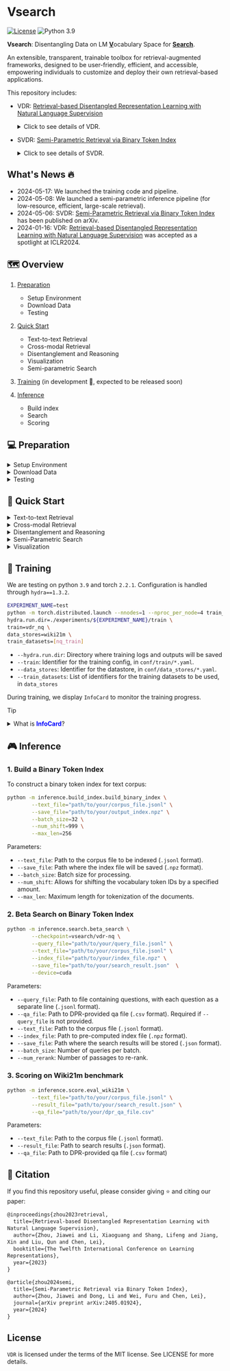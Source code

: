# Vsearch

[![License](https://img.shields.io/badge/License-MIT-blue.svg)](https://github.com/jzhoubu/VDR/blob/master/LICENSE)
![Python 3.9](https://img.shields.io/badge/python-3.9-green)

**Vsearch**: Disentangling Data on LM <u>**V**</u>ocabulary Space for <u>**Search**</u>. 

An extensible, transparent, trainable toolbox for retrieval-augmented frameworks, designed to be user-friendly, efficient, and accessible, empowering individuals to customize and deploy their own retrieval-based applications.


This repository includes:
- VDR: [Retrieval-based Disentangled Representation Learning with Natural Language Supervision](https://openreview.net/pdf?id=ZlQRiFmq7Y) 
  <details>
    <summary>Click to see details of VDR.</summary>
    VDR disentangles multi-modal data on MLM vocabulary space for interpretable and effective multimodal retrieval model.
    <div>
    <a href="https://openreview.net/forum?id=ZlQRiFmq7Y"><img src="https://img.shields.io/badge/Openreview-red.svg" alt="Openreview"></a>
    <a href="https://jzhoubu.github.io/vdr.github.io/"><img src="https://img.shields.io/badge/Demo-Brightgreen.svg" alt="Demo"></a>
    </div>
  </details>

- SVDR: [Semi-Parametric Retrieval via Binary Token Index](https://arxiv.org/pdf/2405.01924)
  <details>
    <summary>Click to see details of SVDR. </summary>
    <div style="font-style: italic;">
    SVDR reduces the indexing time and cost to meet various scenarios, making powerful retrieval-augmented applications accessible to everyone.
    </div>
    <div align="center">
        <img src="docs/images/home/svdr.png" width="100%" height="100%">
    </div>
  </details>

<!--
<div align=center>
    <img src="examples/images/vdr-cover.png" width="70%" height="70%">
</div>
-->

## What's News 🔥
- 2024-05-17: We launched the training code and pipeline.
- 2024-05-08: We launched a semi-parametric inference pipeline (for low-resource, efficient, large-scale retrieval).
- 2024-05-06: SVDR: [Semi-Parametric Retrieval via Binary Token Index](https://arxiv.org/pdf/2405.01924) has been published on arXiv.
- 2024-01-16: VDR: [Retrieval-based Disentangled Representation Learning with Natural Language Supervision](https://openreview.net/pdf?id=ZlQRiFmq7Y) was accepted as a spotlight at ICLR2024.


## 🗺 Overview

1. [Preparation](#-preparation)
    - Setup Environment
    - Download Data
    - Testing

2. [Quick Start](#-quick-start)
    - Text-to-text Retrieval
    - Cross-modal Retrieval
    - Disentanglement and Reasoning
    - Visualization
    - Semi-parametric Search

3. [Training](#-training) (in development 🔧, expected to be released soon)

4. [Inference](#-inference)
    - Build index
    - Search
    - Scoring

## 💻 Preparation

<details>
<summary>Setup Environment</summary>

### Setup Environment via poetry (suggested)

```
# install poetry first
# curl -sSL https://install.python-poetry.org | python3 -
poetry install
poetry shell
```

### Setup Environment via pip

```
conda create -n vdr python=3.9
conda activate vdr
pip install -r requirements.txt
```

</details>

<details>
<summary>Download Data</summary>

Download data using identifiers in the YAML configuration files at `conf/data_stores/*.yaml`.

```bash
# Download a single dataset file
python download.py nq_train
# Download multiple dataset files:
python download.py nq_train trivia_train
# Download all dataset files:
python download.py all
```
</details>


<details>
<summary>Testing</summary>

```bash
python -m examples.demo.quick_start
# Expected Ouput:
# tensor([[91.1257, 17.6930, 13.0358, 12.4576]], device='cuda:0')
# tensor([[0.3209, 0.0984]])
```
</details>


## 🚀 Quick Start

<details>
<summary>Text-to-text Retrieval</summary>

```python
>>> import torch
>>> from src.vdr import Retriever

# Initialize the retriever
>>> vdr_text2text = Retriever.from_pretrained("vsearch/vdr-nq")

# Set up the device
>>> device = torch.device('cuda' if torch.cuda.is_available() else 'cpu')
>>> vdr_text2text = vdr_text2text.to(device)

# Define a query and a list of passages
>>> query = "What are the benefits of drinking green tea?"
>>> passages = [
...     "Green tea is known for its antioxidant properties, which can help protect cells from damage caused by free radicals. It also contains catechins, which have been shown to have anti-inflammatory and anti-cancer effects. Drinking green tea regularly may help improve overall health and well-being.",
...     "The history of coffee dates back to ancient times, with its origins in Ethiopia. Coffee is one of the most popular beverages in the world and is enjoyed by millions of people every day.",
...     "Yoga is a mind-body practice that combines physical postures, breathing exercises, and meditation. It has been practiced for thousands of years and is known for its many health benefits, including stress reduction and improved flexibility.",
...     "Eating a balanced diet that includes a variety of fruits, vegetables, whole grains, and lean proteins is essential for maintaining good health. It provides the body with the nutrients it needs to function properly and can help prevent chronic diseases."
... ]

# Embed the query and passages
>>> q_emb = vdr_text2text.encoder_q.embed(query)  # Shape: [1, V]
>>> p_emb = vdr_text2text.encoder_p.embed(passages)  # Shape: [4, V]

 # Query-passage Relevance
>>> scores = q_emb @ p_emb.t()
>>> print(scores)

# Output: 
# tensor([[91.1257, 17.6930, 13.0358, 12.4576]], device='cuda:0')
```
</details>


<details>
<summary>Cross-modal Retrieval</summary>

```python
# Note: we use `encoder_q` for text and `encoder_p` for image
>>> vdr_cross_modal = Retriever.from_pretrained("vsearch/vdr-cross-modal") 

>>> image_file = './examples/images/mars.png'
>>> texts = [
...     "Four thousand Martian days after setting its wheels in Gale Crater on Aug. 5, 2012, NASA’s Curiosity rover remains busy conducting exciting science. The rover recently drilled its 39th sample then dropped the pulverized rock into its belly for detailed analysis.",
...     "ChatGPT is a chatbot developed by OpenAI and launched on November 30, 2022. Based on a large language model, it enables users to refine and steer a conversation towards a desired length, format, style, level of detail, and language."
... ]
>>> image_emb = vdr_cross_modal.encoder_p.embed(image_file) # Shape: [1, V]
>>> text_emb = vdr_cross_modal.encoder_q.embed(texts)  # Shape: [2, V]

# Image-text Relevance
>>> scores = image_emb @ text_emb.t()
>>> print(scores)

# Output: 
# tensor([[0.3209, 0.0984]])
```
</details>


<details>
<summary>Disentanglement and Reasoning</summary>

### Data Disentanglement
```python
# Disentangling query embedding
>>> disentanglement = vdr_text2text.encoder_q.dst(query, k=768, visual=True) # Generate a word cloud if `visual`=True
>>> print(disentanglement)

# Output: 
# {
#     'tea': 6.9349799156188965,
#     'green': 5.861555576324463,
#     'bitter': 4.233378887176514,
#     ...
# }
```

### Retrieval Reasoning
```python
# Retrieval reasoning on query-passage match
>>> reasons = vdr_text2text.explain(q=query, p=passages[0], k=768, visual=True)
>>> print(reasons)

# Output: 
# {
#     'tea': 41.2425175410242,
#     'green': 38.784010452150596,
#     'effects': 1.1575102038585783,
#     ...
# }
```
</details>

<details>
<summary>Semi-Parametric Search</summary>

### Alpha search
```python
# non-parametric query -> parametric passage
>>> q_bin = vdr.encoder_q.embed(query, bow=True)
>>> p_emb = vdr.encoder_p.embed(passages)
>>> scores = q_bin @ p_emb.t()
```

### Beta search
```python
# parametric query -> non-parametric passage (binary token index)
>>> q_emb = vdr.encoder_q.embed(query)
>>> p_bin = vdr.encoder_p.embed(passages, bow=True)
>>> scores = q_emb @ p_bin.t()
```
</details>

<details>
<summary>Visualization</summary>

<div align=center>
    <img src="docs/images/home/visual.png" width="100%" height="100%">
</div>

</details>


## 👾 Training
We are testing on python `3.9` and torch `2.2.1`. Configuration is handled through `hydra==1.3.2`.

```bash
EXPERIMENT_NAME=test
python -m torch.distributed.launch --nnodes=1 --nproc_per_node=4 train_vdr.py \
hydra.run.dir=./experiments/${EXPERIMENT_NAME}/train \
train=vdr_nq \
data_stores=wiki21m \
train_datasets=[nq_train]
```
- `--hydra.run.dir`: Directory where training logs and outputs will be saved
- `--train`: Identifier for the training config,  in `conf/train/*.yaml`.
- `--data_stores`: Identifier for the datastore, in `conf/data_stores/*.yaml`.
- `--train_datasets`: List of identifiers for the training datasets to be used, in `data_stores`

During training, we display `InfoCard` to monitor the training progress. 

> [!TIP]
> <details><summary>What is <b><span style="color: blue;">InfoCard</span></b>?</summary>
>
> The `InfoCard` is a organized log generated during the training that helps us visually track the progress.  
> 
> An `InfoCard` looks like this:
>
> <img src="docs/images/home/infocard.jpg" width="70%" height="70%">
> 
> **InfoCard Layout**
> 
> 1. Global Variables (`v_q_global`, `v_p_global`, etc.):
>    - Shape: Displays the dimensions of the variable matrix.
>    - Gate: Indicates the sparsity by showing the ratio of non-zero activations.
>    - Mean, Max, Min: Statistical measures of the data distribution within the variable.
> 
> 2. `EXAMPLE` Section:
>    - Contains one sample from the training batch, including query text (`Q_TEXT`), positive passages (`P_TEXT1`), negative passage (`P_TEXT2`), and the correct answer (`ANSWER`).
> 
> 3. Token Triple Sections (`v_q`, `v_p`, `v_p_neg`, `v_q * v_p`), which provided token-level impact:
>    - Token (`t`): The specific vocabulary token.
>    - Query Rank (`qrank`): Rank of the token in the query representation.
>    - Passage Rank (`prank`): Rank of the token in the passage representation.
> </details>



## 🎮 Inference

### 1. Build a Binary Token Index
To construct a binary token index for text corpus:
```bash
python -m inference.build_index.build_binary_index \
        --text_file="path/to/your/corpus_file.jsonl" \
        --save_file="path/to/your/output_index.npz" \
        --batch_size=32 \
        --num_shift=999 \
        --max_len=256
```
Parameters:
- `--text_file`: Path to the corpus file to be indexed (`.jsonl` format).
- `--save_file`: Path where the index file will be saved (`.npz` format).
- `--batch_size`: Batch size for processing.
- `--num_shift`: Allows for shifting the vocabulary token IDs by a specified amount.
- `--max_len`: Maximum length for tokenization of the documents. 


### 2. Beta Search on Binary Token Index
```bash
python -m inference.search.beta_search \
        --checkpoint=vsearch/vdr-nq \
        --query_file="path/to/your/query_file.jsonl" \
        --text_file="path/to/your/corpus_file.jsonl" \
        --index_file="path/to/your/index_file.npz" \
        --save_file="path/to/your/search_result.json"  \
        --device=cuda
```
Parameters:
- `--query_file`: Path to file containing questions, with each question as a separate line (`.jsonl` format). 
- `--qa_file`: Path to DPR-provided qa file (`.csv` format). Required if `--query_file` is not provided.
- `--text_file`: Path to the corpus file (`.jsonl` format).
- `--index_file`: Path to pre-computed index file (`.npz` format).
- `--save_file`: Path where the search results will be stored (`.json` format).
- `--batch_size`: Number of queries per batch.
- `--num_rerank`: Number of passages to re-rank.

### 3. Scoring on Wiki21m benchmark
```bash
python -m inference.score.eval_wiki21m \
        --text_file="path/to/your/corpus_file.jsonl" \
        --result_file="path/to/your/search_result.json" \
        --qa_file="path/to/your/dpr_qa_file.csv"
```
Parameters:
- `--text_file`: Path to the corpus file (`.jsonl` format).
- `--result_file`: Path to search results (`.json` format).
- `--qa_file`: Path to DPR-provided qa file (`.csv` format)


## 🍉 Citation
If you find this repository useful, please consider giving ⭐ and citing our paper:
```
@inproceedings{zhou2023retrieval,
  title={Retrieval-based Disentangled Representation Learning with Natural Language Supervision},
  author={Zhou, Jiawei and Li, Xiaoguang and Shang, Lifeng and Jiang, Xin and Liu, Qun and Chen, Lei},
  booktitle={The Twelfth International Conference on Learning Representations},
  year={2023}
}
```
```
@article{zhou2024semi,
  title={Semi-Parametric Retrieval via Binary Token Index},
  author={Zhou, Jiawei and Dong, Li and Wei, Furu and Chen, Lei},
  journal={arXiv preprint arXiv:2405.01924},
  year={2024}
}
```
## License
`VDR` is licensed under the terms of the MIT license. See LICENSE for more details.
